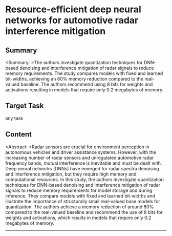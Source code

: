 # Resource-efficient deep neural networks for automotive radar interference mitigation

## Summary

<Summary: >The authors investigate quantization techniques for DNN-based denoising and interference mitigation of radar signals to reduce memory requirements. The study compares models with fixed and learned bit-widths, achieving an 80% memory reduction compared to the real-valued baseline. The authors recommend using 8 bits for weights and activations resulting in models that require only 0.2 megabytes of memory.


## Target Task

any task

## Content

<Abstract: >Radar sensors are crucial for environment perception in autonomous vehicles and driver assistance systems. However, with the increasing number of radar sensors and unregulated automotive radar frequency bands, mutual interference is inevitable and must be dealt with. Deep neural networks (DNNs) have emerged for radar spectra denoising and interference mitigation, but they require high memory and computational resources. In this study, the authors investigate quantization techniques for DNN-based denoising and interference mitigation of radar signals to reduce memory requirements for model storage and during inference. They compare models with fixed and learned bit-widths and illustrate the importance of structurally small real-valued base models for quantization. The authors achieve a memory reduction of around 80% compared to the real-valued baseline and recommend the use of 8 bits for weights and activations, which results in models that require only 0.2 megabytes of memory.



---


